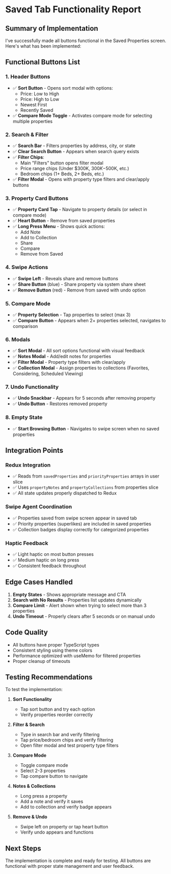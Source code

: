 # Saved Tab Functionality Report

## Summary of Implementation

I've successfully made all buttons functional in the Saved Properties screen. Here's what has been implemented:

## Functional Buttons List

### 1. **Header Buttons**
- ✅ **Sort Button** - Opens sort modal with options:
  - Price: Low to High
  - Price: High to Low
  - Newest First
  - Recently Saved
- ✅ **Compare Mode Toggle** - Activates compare mode for selecting multiple properties

### 2. **Search & Filter**
- ✅ **Search Bar** - Filters properties by address, city, or state
- ✅ **Clear Search Button** - Appears when search query exists
- ✅ **Filter Chips**:
  - Main "Filters" button opens filter modal
  - Price range chips (Under $300K, $300K-$500K, etc.)
  - Bedroom chips (1+ Beds, 2+ Beds, etc.)
- ✅ **Filter Modal** - Opens with property type filters and clear/apply buttons

### 3. **Property Card Buttons**
- ✅ **Property Card Tap** - Navigate to property details (or select in compare mode)
- ✅ **Heart Button** - Remove from saved properties
- ✅ **Long Press Menu** - Shows quick actions:
  - Add Note
  - Add to Collection
  - Share
  - Compare
  - Remove from Saved

### 4. **Swipe Actions**
- ✅ **Swipe Left** - Reveals share and remove buttons
- ✅ **Share Button** (blue) - Share property via system share sheet
- ✅ **Remove Button** (red) - Remove from saved with undo option

### 5. **Compare Mode**
- ✅ **Property Selection** - Tap properties to select (max 3)
- ✅ **Compare Button** - Appears when 2+ properties selected, navigates to comparison

### 6. **Modals**
- ✅ **Sort Modal** - All sort options functional with visual feedback
- ✅ **Notes Modal** - Add/edit notes for properties
- ✅ **Filter Modal** - Property type filters with clear/apply
- ✅ **Collection Modal** - Assign properties to collections (Favorites, Considering, Scheduled Viewing)

### 7. **Undo Functionality**
- ✅ **Undo Snackbar** - Appears for 5 seconds after removing property
- ✅ **Undo Button** - Restores removed property

### 8. **Empty State**
- ✅ **Start Browsing Button** - Navigates to swipe screen when no saved properties

## Integration Points

### Redux Integration
- ✅ Reads from `savedProperties` and `priorityProperties` arrays in user slice
- ✅ Uses `propertyNotes` and `propertyCollections` from properties slice
- ✅ All state updates properly dispatched to Redux

### Swipe Agent Coordination
- ✅ Properties saved from swipe screen appear in saved tab
- ✅ Priority properties (superlikes) are included in saved properties
- ✅ Collection badges display correctly for categorized properties

### Haptic Feedback
- ✅ Light haptic on most button presses
- ✅ Medium haptic on long press
- ✅ Consistent feedback throughout

## Edge Cases Handled
1. **Empty States** - Shows appropriate message and CTA
2. **Search with No Results** - Properties list updates dynamically
3. **Compare Limit** - Alert shown when trying to select more than 3 properties
4. **Undo Timeout** - Properly clears after 5 seconds or on manual undo

## Code Quality
- All buttons have proper TypeScript types
- Consistent styling using theme colors
- Performance optimized with useMemo for filtered properties
- Proper cleanup of timeouts

## Testing Recommendations

To test the implementation:

1. **Sort Functionality**
   - Tap sort button and try each option
   - Verify properties reorder correctly

2. **Filter & Search**
   - Type in search bar and verify filtering
   - Tap price/bedroom chips and verify filtering
   - Open filter modal and test property type filters

3. **Compare Mode**
   - Toggle compare mode
   - Select 2-3 properties
   - Tap compare button to navigate

4. **Notes & Collections**
   - Long press a property
   - Add a note and verify it saves
   - Add to collection and verify badge appears

5. **Remove & Undo**
   - Swipe left on property or tap heart button
   - Verify undo appears and functions

## Next Steps

The implementation is complete and ready for testing. All buttons are functional with proper state management and user feedback.